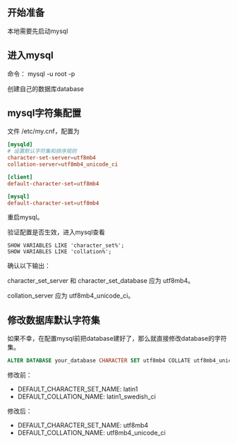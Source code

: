 ## 开始准备
本地需要先启动mysql

## 进入mysql
命令： mysql -u root -p

创建自己的数据库database

## mysql字符集配置
文件 /etc/my.cnf，配置为
```conf
[mysqld]
# 设置默认字符集和排序规则
character-set-server=utf8mb4
collation-server=utf8mb4_unicode_ci

[client]
default-character-set=utf8mb4

[mysql]
default-character-set=utf8mb4
```
重启mysql。

验证配置是否生效，进入mysql查看
```
SHOW VARIABLES LIKE 'character_set%';
SHOW VARIABLES LIKE 'collation%';
```
确认以下输出：

character_set_server 和 character_set_database 应为 utf8mb4。

collation_server 应为 utf8mb4_unicode_ci。

## 修改数据库默认字符集
如果不幸，在配置mysql前把database建好了，那么就直接修改database的字符集。
```sql
ALTER DATABASE your_database CHARACTER SET utf8mb4 COLLATE utf8mb4_unicode_ci;
```
修改前：
- DEFAULT_CHARACTER_SET_NAME: latin1
- DEFAULT_COLLATION_NAME: latin1_swedish_ci

修改后：
- DEFAULT_CHARACTER_SET_NAME: utf8mb4
- DEFAULT_COLLATION_NAME: utf8mb4_unicode_ci
